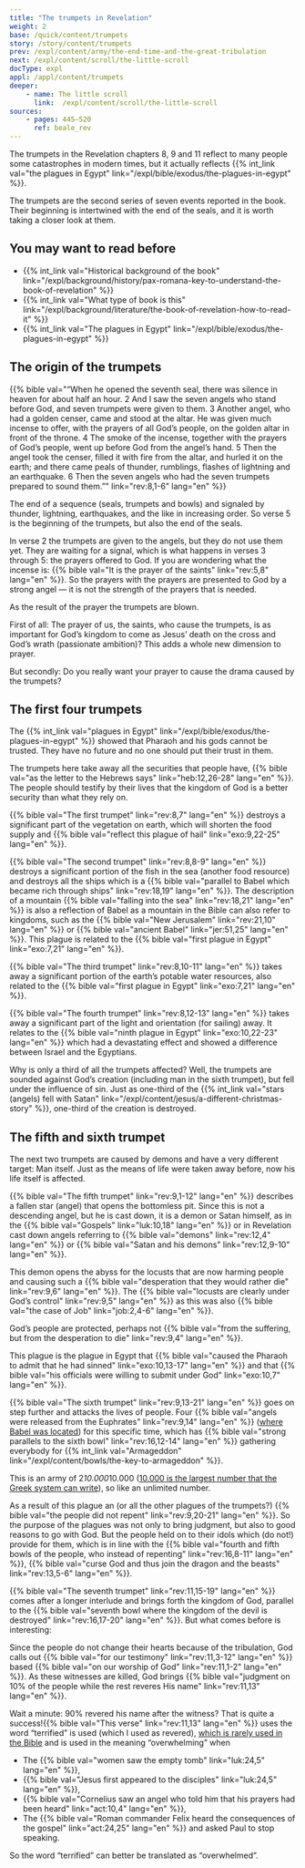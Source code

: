 ```yaml
---
title: "The trumpets in Revelation"
weight: 2
base: /quick/content/trumpets
story: /story/content/trumpets
prev: /expl/content/army/the-end-time-and-the-great-tribulation
next: /expl/content/scroll/the-little-scroll
docType: expl
appl: /appl/content/trumpets
deeper:
    - name: The little scroll
      link:  /expl/content/scroll/the-little-scroll
sources: 
    - pages: 445–520
      ref: beale_rev
---
```


The trumpets in the Revelation chapters 8, 9 and 11 reflect to many people some catastrophes in modern times, but it actually reflects {{% int_link val="the plagues in Egypt" link="/expl/bible/exodus/the-plagues-in-egypt" %}}.

The trumpets are the second series of seven events reported in the book. Their beginning is intertwined with the end of the seals, and it is worth taking a closer look at them.

## You may want to read before

<a name="bced"></a>
- {{% int_link val="Historical background of the book" link="/expl/background/history/pax-romana-key-to-understand-the-book-of-revelation" %}}
- {{% int_link val="What type of book is this" link="/expl/background/literature/the-book-of-revelation-how-to-read-it" %}}
- {{% int_link val="The plagues in Egypt" link="/expl/bible/exodus/the-plagues-in-egypt" %}}

## The origin of the trumpets

<a name="5cb5"></a>
{{% bible val="“When he opened the seventh seal, there was silence in heaven for about half an hour. 2 And I saw the seven angels who stand before God, and seven trumpets were given to them. 3 Another angel, who had a golden censer, came and stood at the altar. He was given much incense to offer, with the prayers of all God’s people, on the golden altar in front of the throne. 4 The smoke of the incense, together with the prayers of God’s people, went up before God from the angel’s hand. 5 Then the angel took the censer, filled it with fire from the altar, and hurled it on the earth; and there came peals of thunder, rumblings, flashes of lightning and an earthquake. 6 Then the seven angels who had the seven trumpets prepared to sound them.”" link="rev:8,1-6" lang="en" %}}

The end of a sequence (seals, trumpets and bowls) and signaled by thunder, lightning, earthquakes, and the like in increasing order. So verse 5 is the beginning of the trumpets, but also the end of the seals.

In verse 2 the trumpets are given to the angels, but they do not use them yet. They are waiting for a signal, which is what happens in verses 3 through 5: the prayers offered to God. If you are wondering what the incense is: {{% bible val="It is the prayer of the saints" link="rev:5,8" lang="en" %}}. So the prayers with the prayers are presented to God by a strong angel — it is not the strength of the prayers that is needed.

As the result of the prayer the trumpets are blown.

First of all: The prayer of us, the saints, who cause the trumpets, is as important for God’s kingdom to come as Jesus’ death on the cross and God’s wrath (passionate ambition)? This adds a whole new dimension to prayer.

But secondly: Do you really want your prayer to cause the drama caused by the trumpets?

## The first four trumpets

<a name="8718"></a>
The {{% int_link val="plagues in Egypt" link="/expl/bible/exodus/the-plagues-in-egypt" %}} showed that Pharaoh and his gods cannot be trusted. They have no future and no one should put their trust in them.

The trumpets here take away all the securities that people have, {{% bible val="as the letter to the Hebrews says" link="heb:12,26-28" lang="en" %}}. The people should testify by their lives that the kingdom of God is a better security than what they rely on.

{{% bible val="The first trumpet" link="rev:8,7" lang="en" %}} destroys a significant part of the vegetation on earth, which will shorten the food supply and {{% bible val="reflect this plague of hail" link="exo:9,22-25" lang="en" %}}.

{{% bible val="The second trumpet" link="rev:8,8-9" lang="en" %}} destroys a significant portion of the fish in the sea (another food resource) and destroys all the ships which is a {{% bible val="parallel to Babel which became rich through ships" link="rev:18,19" lang="en" %}}. The description of a mountain {{% bible val="falling into the sea" link="rev:18,21" lang="en" %}} is also a reflection of Babel as a mountain in the Bible can also refer to kingdoms, such as the {{% bible val="New Jerusalem" link="rev:21,10" lang="en" %}} or {{% bible val="ancient Babel" link="jer:51,25" lang="en" %}}. This plague is related to the {{% bible val="first plague in Egypt" link="exo:7,21" lang="en" %}}.

{{% bible val="The third trumpet" link="rev:8,10-11" lang="en" %}} takes away a significant portion of the earth’s potable water resources, also related to the {{% bible val="first plague in Egypt" link="exo:7,21" lang="en" %}}.

{{% bible val="The fourth trumpet" link="rev:8,12-13" lang="en" %}} takes away a significant part of the light and orientation (for sailing) away. It relates to the {{% bible val="ninth plague in Egypt" link="exo:10,22-23" lang="en" %}} which had a devastating effect and showed a difference between Israel and the Egyptians.

Why is only a third of all the trumpets affected? Well, the trumpets are sounded against God’s creation (including man in the sixth trumpet), but fell under the influence of sin. Just as one-third of the {{% int_link val="stars (angels) fell with Satan" link="/expl/content/jesus/a-different-christmas-story" %}}, one-third of the creation is destroyed.

## The fifth and sixth trumpet

<a name="403f"></a>
The next two trumpets are caused by demons and have a very different target: Man itself. Just as the means of life were taken away before, now his life itself is affected.

{{% bible val="The fifth trumpet" link="rev:9,1-12" lang="en" %}} describes a fallen star (angel) that opens the bottomless pit. Since this is not a descending angel, but he is cast down, it is a demon or Satan himself, as in the {{% bible val="Gospels" link="luk:10,18" lang="en" %}} or in Revelation cast down angels referring to {{% bible val="demons" link="rev:12,4" lang="en" %}} or {{% bible val="Satan and his demons" link="rev:12,9-10" lang="en" %}}.

This demon opens the abyss for the locusts that are now harming people and causing such a {{% bible val="desperation that they would rather die" link="rev:9,6" lang="en" %}}. The {{% bible val="locusts are clearly under God’s control" link="rev:9,5" lang="en" %}} as this was also {{% bible val="the case of Job" link="job:2,4-6" lang="en" %}}.

God’s people are protected, perhaps not {{% bible val="from the suffering, but from the desperation to die" link="rev:9,4" lang="en" %}}.

This plague is the plague in Egypt that {{% bible val="caused the Pharaoh to admit that he had sinned" link="exo:10,13-17" lang="en" %}} and that {{% bible val="his officials were willing to submit under God" link="exo:10,7" lang="en" %}}.

{{% bible val="The sixth trumpet" link="rev:9,13-21" lang="en" %}} goes on step further and attacks the lives of people. Four {{% bible val="angels were released from the Euphrates" link="rev:9,14" lang="en" %}} ([where Babel was located](https://en.wikipedia.org/wiki/Babylon)) for this specific time, which has {{% bible val="strong parallels to the sixth bowl" link="rev:16,12-14" lang="en" %}} gathering everybody for {{% int_link val="Armageddon" link="/expl/content/bowls/the-key-to-armageddon" %}}.

This is an army of 2*10.000*10.000 ([10.000 is the largest number that the Greek system can write](https://simple.wikipedia.org/wiki/Greek_numerals)), so like an unlimited number.

As a result of this plague an (or all the other plagues of the trumpets?) {{% bible val="the people did not repent" link="rev:9,20-21" lang="en" %}}. So the purpose of the plagues was not only to bring judgment, but also to good reasons to go with God. But the people held on to their idols which (do not!) provide for them, which is in line with the {{% bible val="fourth and fifth bowls of the people, who instead of repenting" link="rev:16,8-11" lang="en" %}}, {{% bible val="curse God and thus join the dragon and the beasts" link="rev:13,5-6" lang="en" %}}.

{{% bible val="The seventh trumpet" link="rev:11,15-19" lang="en" %}} comes after a longer interlude and brings forth the kingdom of God, parallel to the {{% bible val="seventh bowl where the kingdom of the devil is destroyed" link="rev:16,17-20" lang="en" %}}. But what comes before is interesting:

Since the people do not change their hearts because of the tribulation, God calls out {{% bible val="for our testimony" link="rev:11,3-12" lang="en" %}} based {{% bible val="on our worship of God" link="rev:11,1-2" lang="en" %}}. As these witnesses are killed, God brings {{% bible val="judgment on 10% of the people while the rest reveres His name" link="rev:11,13" lang="en" %}}. 

Wait a minute: 90% revered his name after the witness? That is quite a success!{{% bible val="This verse" link="rev:11,13" lang="en" %}} uses the word “terrified” is used (which I used as revered), [which is rarely used in the Bible](https://biblehub.com/greek/1719.htm) and is used in the meaning “overwhelming” when
- The {{% bible val="women saw the empty tomb" link="luk:24,5" lang="en" %}},
- {{% bible val="Jesus first appeared to the disciples" link="luk:24,5" lang="en" %}},
- {{% bible val="Cornelius saw an angel who told him that his prayers had been heard" link="act:10,4" lang="en" %}},
- The {{% bible val="Roman commander Felix heard the consequences of the gospel" link="act:24,25" lang="en" %}} and asked Paul to stop speaking.

So the word “terrified” can better be translated as “overwhelmed”.
